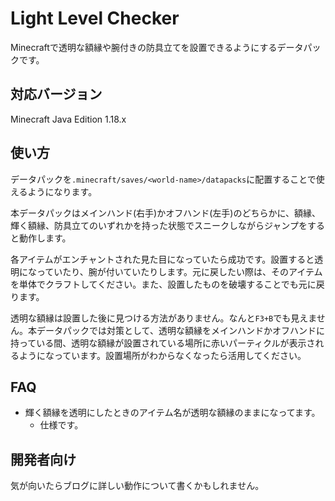 # Light Level Checker

Minecraftで透明な額縁や腕付きの防具立てを設置できるようにするデータパックです。

## 対応バージョン

Minecraft Java Edition 1.18.x  

## 使い方

データパックを`.minecraft/saves/<world-name>/datapacks`に配置することで使えるようになります。

本データパックはメインハンド(右手)かオフハンド(左手)のどちらかに、額縁、輝く額縁、防具立てのいずれかを持った状態でスニークしながらジャンプをすると動作します。

各アイテムがエンチャントされた見た目になっていたら成功です。設置すると透明になっていたり、腕が付いていたりします。元に戻したい際は、そのアイテムを単体でクラフトしてください。また、設置したものを破壊することでも元に戻ります。

透明な額縁は設置した後に見つける方法がありません。なんと`F3+B`でも見えません。本データパックでは対策として、透明な額縁をメインハンドかオフハンドに持っている間、透明な額縁が設置されている場所に赤いパーティクルが表示されるようになっています。設置場所がわからなくなったら活用してください。

## FAQ

- 輝く額縁を透明にしたときのアイテム名が透明な額縁のままになってます。
  - 仕様です。

## 開発者向け

気が向いたらブログに詳しい動作について書くかもしれません。
